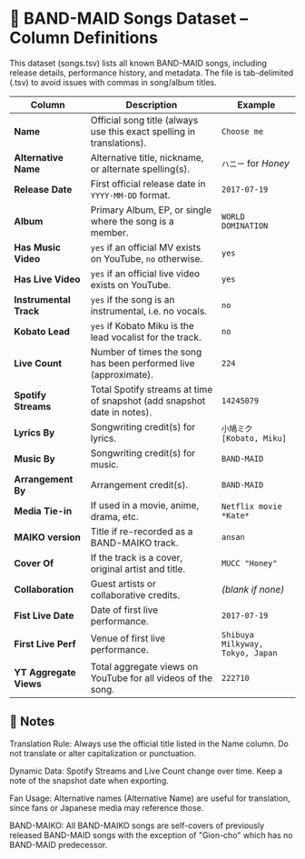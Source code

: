 # 📖 BAND-MAID Songs Dataset – Column Definitions #

This dataset (songs.tsv) lists all known BAND-MAID songs, including release details, performance history, and metadata.
The file is tab-delimited (.tsv) to avoid issues with commas in song/album titles.

| Column                 | Description                                                                | Example                |
| ---------------------- | -------------------------------------------------------------------------- | ---------------------- |
| **Name**               | Official song title (always use this exact spelling in translations).      | `Choose me`            |
| **Alternative Name**   | Alternative title, nickname, or alternate spelling(s).                     | `ハニー` for *Honey*    |
| **Release Date**       | First official release date in `YYYY-MM-DD` format.                        | `2017-07-19`           |
| **Album**              | Primary Album, EP, or single where the song is a member.                   | `WORLD DOMINATION`     |
| **Has Music Video**    | `yes` if an official MV exists on YouTube, `no` otherwise.                 | `yes`                  |
| **Has Live Video**     | `yes` if an official live video exists on YouTube.                         | `yes`                  |
| **Instrumental Track** | `yes` if the song is an instrumental, i.e. no vocals.                      | `no`                   |
| **Kobato Lead**        | `yes` if Kobato Miku is the lead vocalist for the track.                   | `no`                   |
| **Live Count**         | Number of times the song has been performed live (approximate).            | `224`                  |
| **Spotify Streams**    | Total Spotify streams at time of snapshot (add snapshot date in notes).    | `14245079`           |
| **Lyrics By**          | Songwriting credit(s) for lyrics.                                          | `小鳩ミク [Kobato, Miku]`|
| **Music By**           | Songwriting credit(s) for music.                                           | `BAND-MAID`            |
| **Arrangement By**     | Arrangement credit(s).                                                     | `BAND-MAID`            |
| **Media Tie-in**       | If used in a movie, anime, drama, etc.                                     | `Netflix movie *Kate*` |
| **MAIKO version**      | Title if re-recorded as a BAND-MAIKO track.                                | `ansan`                |
| **Cover Of**           | If the track is a cover, original artist and title.                        | `MUCC "Honey"`         |
| **Collaboration**      | Guest artists or collaborative credits.                                    | *(blank if none)*      |
| **Fist Live Date**     | Date of first live performance.                                            | `2017-07-19`           |
| **First Live Perf**    | Venue of first live performance.                                           | `Shibuya Milkyway, Tokyo, Japan` |
| **YT Aggregate Views** | Total aggregate views on YouTube for all videos of the song.               | `222710`               |

## 📝 Notes ##

Translation Rule: Always use the official title listed in the Name column. Do not translate or alter capitalization or punctuation.

Dynamic Data: Spotify Streams and Live Count change over time. Keep a note of the snapshot date when exporting.

Fan Usage: Alternative names (Alternative Name) are useful for translation, since fans or Japanese media may reference those.

BAND-MAIKO: All BAND-MAIKO songs are self-covers of previously released BAND-MAID songs with the exception of "Gion-cho" which has no BAND-MAID predecessor.
